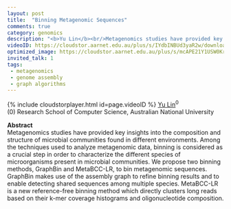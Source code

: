 ```yaml
---
layout: post
title:  "Binning Metagenomic Sequences"
comments: true
category: genomics
description: "<b>Yu Lin</b><br/>Metagenomics studies have provided key insights in..."
videoID: https://cloudstor.aarnet.edu.au/plus/s/IYdbINBUd3yaR2w/download
optimized_image: https://cloudstor.aarnet.edu.au/plus/s/mcAPE21Y1USW0Kr/download
invited_talk: 1
tags:
 - metagenomics
 - genome assembly
 - graph algorithms
---
```

{% include cloudstorplayer.html id=page.videoID %}
[<u>Yu Lin</u>](http://users.cecs.anu.edu.au/~u1024708/)<sup>0</sup><br/>
\(0\) Research School of Computer Science, Australian National University


<b>Abstract</b><br/>
Metagenomics studies have provided key insights into the composition and structure of microbial communities found in different environments. Among the techniques used to analyze metagenomic data, binning is considered as a crucial step in order to characterize the different species of microorganisms present in microbial communities. We propose two binning methods, GraphBin and MetaBCC-LR, to bin metagenomic sequences. GraphBin makes use of the assembly graph to refine binning results and to enable detecting shared sequences among multiple species. MetaBCC-LR is a new reference-free binning method which directly clusters long reads based on their k-mer coverage histograms and oligonucleotide composition.
